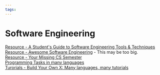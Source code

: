 ```yaml
---
tags:
---
```


# Software Engineering

[Resource - A Student's Guide to Software Engineering Tools & Techniques](https://se-education.org/learningresources/index.html)  
[Resource - Awesome Software Engineering](https://github.com/Alliedium/awesome-software-engineering?tab=readme-ov-file) -
This may be too big.  
[Resource - Your Missing CS Semester](https://www.youtube.com/playlist?list=PLyzOVJj3bHQuloKGG59rS43e29ro7I57J)  
[Programming Tasks in many languages](https://rosettacode.org/wiki/Category:Programming_Tasks)  
[Turorials - Build Your Own X: Many languages, many tutorials](https://github.com/codecrafters-io/build-your-own-x)

